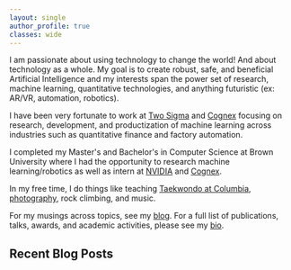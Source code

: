```yaml
---
layout: single
author_profile: true
classes: wide
---
```


I am passionate about using technology to change the world! And about technology as a whole. My goal is to create robust, safe, and beneficial Artificial Intelligence and my interests span the power set of research, machine learning, quantitative technologies, and anything futuristic (ex: AR/VR, automation, robotics).

I have been very fortunate to work at [Two Sigma](https://www.twosigma.com/) and [Cognex](https://www.cognex.com/) focusing on research, development, and productization of machine learning across industries such as quantitative finance and factory automation.

I completed my Master's and Bachelor's in Computer Science at Brown University where I had the opportunity to research machine learning/robotics as well as intern at [NVIDIA](https://www.nvidia.com/) and [Cognex](https://www.cognex.com/).

In my free time, I do things like teaching [Taekwondo at Columbia](https://www.instagram.com/cutaekwondo/), [photography](https://www.instagram.com/thosehippos/), rock climbing, and music.

For my musings across topics, see my [blog](https://medium.com/@thosehippos). For a full list of publications, talks, awards, and academic activities, please see my [bio](/bio). 


## Recent Blog Posts

<div id="medium-posts">
    <!-- Posts will be inserted here -->
</div>

<script>
document.addEventListener('DOMContentLoaded', function() {
    // Medium RSS feed URL with a CORS proxy
    const mediumFeed = 'https://api.rss2json.com/v1/api.json?rss_url=https://medium.com/@thosehippos/feed';
    
    fetch(mediumFeed)
        .then(response => response.json())
        .then(data => {
            const posts = data.items;
            const postsContainer = document.getElementById('medium-posts');
            
            posts.forEach(post => {
                const postDate = new Date(post.pubDate).toLocaleDateString();
                const postHtml = `
                    <article class="medium-post">
                        <h2><a href="${post.link}" target="_blank">${post.title}</a></h2>
                        <div class="post-meta">Published on ${postDate}</div>
                        <div class="post-excerpt">
                            ${post.description.substring(0, 200)}...
                        </div>
                    </article>
                `;
                postsContainer.innerHTML += postHtml;
            });
        })
        .catch(error => {
            console.error('Error fetching Medium posts:', error);
        });
});
</script>